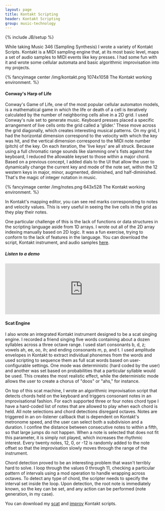 ```yaml
---
layout: page
title: Kontakt Scripting
header: Kontakt Scripting
group: music-technology
---
```

{% include JB/setup %}

While taking Music 346 (Sampling Synthesis) I wrote a variety of Kontakt Scripts. Kontakt is a MIDI sampling engine that, at its most basic level, maps a set of audio samples to MIDI events like key presses. I had some fun with it and wrote some cellular automata and basic algorithmic improvisation into my projects. 

{% fancyimage center /img/kontakt.png 1074x1058 The Kontakt working environment. %}

#### Conway's Harp of Life
Conway's Game of Life, one of the most popular cellular automaton models, is a mathematical game in which the life or death of a cell is iteratively calculated by the number of neighboring cells alive in a 2D grid. I used Conway's rule set to generate music. Keyboard presses placed a specific arrangement of live cells onto the grid called a 'glider.' These move across the grid diagonally, which creates interesting musical patterns. On my grid, I had the horizontal dimension correspond to the velocity with which the key was hit, and the vertical dimension correspond to the MIDI note number (pitch) of the key. On each iteration, the 'live keys' are all struck. Because using a full chromatic range sounds like slamming one's fists against the keyboard, I reduced the allowable keyset to those within a major chord. Based on a previous concept, I added dials to the UI that allow the user to dynamically change the current key and mode of the note set, within the 12 western keys in major, minor, augmented, diminished, and half-diminished. That's the magic of integer notation in music. 

{% fancyimage center /img/notes.png 643x528 The Kontakt working environment. %}

In Kontakt's mapping editor, you can see red marks corresponding to notes and velocity values. This is very useful in seeing the live cells in the grid as they play their notes.

One particular challenge of this is the lack of functions or data structures in the scripting language aside from 1D arrays. I wrote out all of the 2D array indexing manually based on 2D logic. It was a fun exercise, trying to conform to the lack of features in the language. You can download the script, Kontakt instrument, and audio samples [here](https://dl.dropbox.com/u/3942841/Conway.zip). 

##### Listen to a demo 
<iframe width="100%" height="166" scrolling="no" frameborder="no" src="https://w.soundcloud.com/player/?url=http%3A%2F%2Fapi.soundcloud.com%2Ftracks%2F74670009&amp;color=33b5e5&amp;auto_play=false&amp;show_artwork=false"> </iframe>

#### Scat Engine
I also wrote an integrated Kontakt instrument designed to be a scat singing engine. I recorded a friend singing five words containing about a dozen syllables across a three octave range. I used start consonants b, d, z; vowels ah, ee, oo, ih; and ending consonants m, p, and t. I used amplitude envelopes in Kontakt to extract individual phonemes from the words and used scripting to sequence them as full scat words based on user-configurable settings. One mode was deterministic (hard coded by the user) and another was set based on probabilities that a particular syllable would be used. This creates the most realistic effect, while the deterministic mode allows the user to create a chorus of "doos" or "ahs," for instance. 

On top of this scat machine, I wrote an algorithmic improvisation script that detects chords held on the keyboard and triggers consonant notes in an improvisational fashion. For each supported three or four notes chord type I have a hard-coded list of notes that are allowed to play when each chord is held. All note selections and chord detections disregard octaves. Notes are triggered in an on-listener callback that is dependent on Kontakt's metronome speed, and the user can select both a subdivision and a duration. I confine the distance between consecutive notes to within a fifth, so that large jumps do not happen. When a note is selected that does not fit this parameter, it is simply not played, which increases the rhythmic interest. Every twenty notes, 12, 0, or -12 is randomly added to the note offset so that the improvisation slowly moves through the range of the instrument. 

Chord detection proved to be an interesting problem that wasn't terribly hard to solve. I loop through the values 0 through 11, checking a particular pattern of intervals using a mod operation to handle wrapping across octaves. To detect any type of chord, the scripter needs to specify the interval set inside the loop. Upon detection, the root note is immediately known, so the key can be set, and any action can be performed (note generation, in my case). 

You can download my [scat](/files/scat.kscript) and [improv](/files/improv.kscript) Kontakt scripts.

